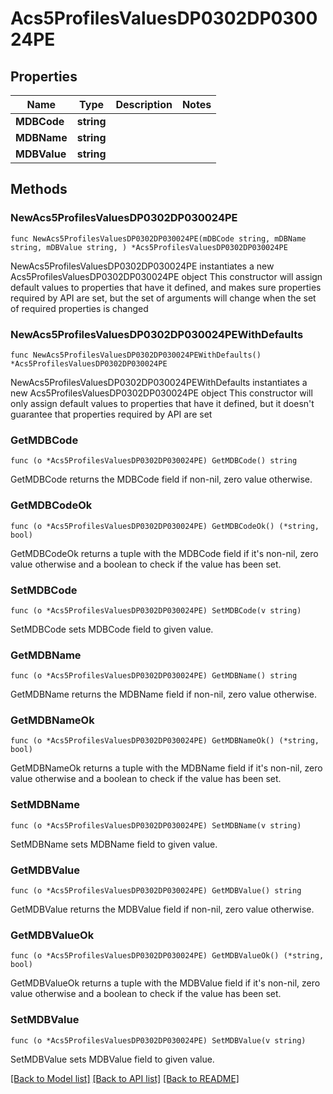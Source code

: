 # Acs5ProfilesValuesDP0302DP030024PE

## Properties

Name | Type | Description | Notes
------------ | ------------- | ------------- | -------------
**MDBCode** | **string** |  | 
**MDBName** | **string** |  | 
**MDBValue** | **string** |  | 

## Methods

### NewAcs5ProfilesValuesDP0302DP030024PE

`func NewAcs5ProfilesValuesDP0302DP030024PE(mDBCode string, mDBName string, mDBValue string, ) *Acs5ProfilesValuesDP0302DP030024PE`

NewAcs5ProfilesValuesDP0302DP030024PE instantiates a new Acs5ProfilesValuesDP0302DP030024PE object
This constructor will assign default values to properties that have it defined,
and makes sure properties required by API are set, but the set of arguments
will change when the set of required properties is changed

### NewAcs5ProfilesValuesDP0302DP030024PEWithDefaults

`func NewAcs5ProfilesValuesDP0302DP030024PEWithDefaults() *Acs5ProfilesValuesDP0302DP030024PE`

NewAcs5ProfilesValuesDP0302DP030024PEWithDefaults instantiates a new Acs5ProfilesValuesDP0302DP030024PE object
This constructor will only assign default values to properties that have it defined,
but it doesn't guarantee that properties required by API are set

### GetMDBCode

`func (o *Acs5ProfilesValuesDP0302DP030024PE) GetMDBCode() string`

GetMDBCode returns the MDBCode field if non-nil, zero value otherwise.

### GetMDBCodeOk

`func (o *Acs5ProfilesValuesDP0302DP030024PE) GetMDBCodeOk() (*string, bool)`

GetMDBCodeOk returns a tuple with the MDBCode field if it's non-nil, zero value otherwise
and a boolean to check if the value has been set.

### SetMDBCode

`func (o *Acs5ProfilesValuesDP0302DP030024PE) SetMDBCode(v string)`

SetMDBCode sets MDBCode field to given value.


### GetMDBName

`func (o *Acs5ProfilesValuesDP0302DP030024PE) GetMDBName() string`

GetMDBName returns the MDBName field if non-nil, zero value otherwise.

### GetMDBNameOk

`func (o *Acs5ProfilesValuesDP0302DP030024PE) GetMDBNameOk() (*string, bool)`

GetMDBNameOk returns a tuple with the MDBName field if it's non-nil, zero value otherwise
and a boolean to check if the value has been set.

### SetMDBName

`func (o *Acs5ProfilesValuesDP0302DP030024PE) SetMDBName(v string)`

SetMDBName sets MDBName field to given value.


### GetMDBValue

`func (o *Acs5ProfilesValuesDP0302DP030024PE) GetMDBValue() string`

GetMDBValue returns the MDBValue field if non-nil, zero value otherwise.

### GetMDBValueOk

`func (o *Acs5ProfilesValuesDP0302DP030024PE) GetMDBValueOk() (*string, bool)`

GetMDBValueOk returns a tuple with the MDBValue field if it's non-nil, zero value otherwise
and a boolean to check if the value has been set.

### SetMDBValue

`func (o *Acs5ProfilesValuesDP0302DP030024PE) SetMDBValue(v string)`

SetMDBValue sets MDBValue field to given value.



[[Back to Model list]](../README.md#documentation-for-models) [[Back to API list]](../README.md#documentation-for-api-endpoints) [[Back to README]](../README.md)


